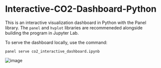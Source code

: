 # Interactive-CO2-Dashboard-Python

This is an interactive visualization dashboard in Python with the Panel library. The `panel` and `hvplot` libraries are 
recommeneded alongside building the program in Jupyter Lab.

To serve the dashboard locally, use the command:

`panel serve co2_interactive_dashboard.ipynb`

![image](https://user-images.githubusercontent.com/34063225/204148229-64850cdb-a9da-432c-b18f-91794995cb59.png)
